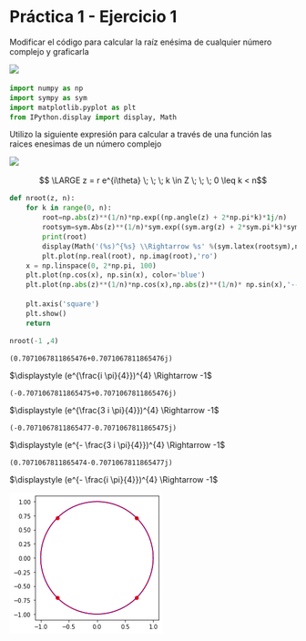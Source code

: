 # Práctica 1 - Ejercicio 1  
Modificar el código para calcular la raíz enésima de cualquier número complejo y graficarla   

<img src="https://render.githubusercontent.com/render/math?math=\sqrt[n] {z}">

```python
import numpy as np
import sympy as sym
import matplotlib.pyplot as plt
from IPython.display import display, Math
```

Utilizo la siguiente expresión para calcular a través de una función las raices enesimas de un número complejo   


<img src="https://render.githubusercontent.com/render/math?math=\LARGE w =  \sqrt[n] {z}  =  \sqrt[n] {r} \;   e^{i \frac{\theta + 2 k \pi}{n}}">  

$$ \LARGE z = r e^{i\theta} \; \; \;   k \in Z \; \; \; 0 \leq k < n$$


```python
def nroot(z, n):
    for k in range(0, n):
        root=np.abs(z)**(1/n)*np.exp((np.angle(z) + 2*np.pi*k)*1j/n)
        rootsym=sym.Abs(z)**(1/n)*sym.exp((sym.arg(z) + 2*sym.pi*k)*sym.I/n)
        print(root)
        display(Math('(%s)^{%s} \\Rightarrow %s' %(sym.latex(rootsym),n, sym.latex(rootsym**n))))
        plt.plot(np.real(root), np.imag(root),'ro')
    x = np.linspace(0, 2*np.pi, 100)
    plt.plot(np.cos(x), np.sin(x), color='blue')
    plt.plot(np.abs(z)**(1/n)*np.cos(x),np.abs(z)**(1/n)* np.sin(x),'--', color='red')

    plt.axis('square')
    plt.show()
    return
```


```python
nroot(-1 ,4)
```

    (0.7071067811865476+0.7071067811865476j)



$\displaystyle (e^{\frac{i \pi}{4}})^{4} \Rightarrow -1$


    (-0.7071067811865475+0.7071067811865476j)



$\displaystyle (e^{\frac{3 i \pi}{4}})^{4} \Rightarrow -1$


    (-0.7071067811865477-0.7071067811865475j)



$\displaystyle (e^{- \frac{3 i \pi}{4}})^{4} \Rightarrow -1$


    (0.7071067811865474-0.7071067811865477j)



$\displaystyle (e^{- \frac{i \pi}{4}})^{4} \Rightarrow -1$


![png](output_4_8.png)

